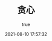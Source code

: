 ---
pageComponent:
  name: Catalogue
  data:
    path: 贪心
    imgUrl: https://cdn.jsdelivr.net/gh/AlienGao/image-store@main/blog/leetcode1.7jsdtu49vo80.png
    description: 贪心算法笔记
title: 贪心
date: 2021-08-10 17:57:32
permalink: /leetcode/greed/
article: false
comment: false
editLink: false
author:
  name: AlienGao
  link: https://github.com/AlienGao
---
